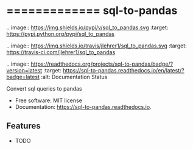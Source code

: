 =============
sql-to-pandas
=============


.. image:: https://img.shields.io/pypi/v/sql_to_pandas.svg
        :target: https://pypi.python.org/pypi/sql_to_pandas

.. image:: https://img.shields.io/travis/jlehrer1/sql_to_pandas.svg
        :target: https://travis-ci.com/jlehrer1/sql_to_pandas

.. image:: https://readthedocs.org/projects/sql-to-pandas/badge/?version=latest
        :target: https://sql-to-pandas.readthedocs.io/en/latest/?badge=latest
        :alt: Documentation Status

Convert sql queries to pandas


* Free software: MIT license
* Documentation: https://sql-to-pandas.readthedocs.io.


Features
--------

* TODO

